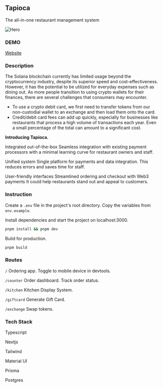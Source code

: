 ## Tapioca

The all-in-one restaurant management system

![Hero](https://user-images.githubusercontent.com/36173828/224949581-0851255f-47d9-4c0e-a9ee-37800c318be5.png)

### DEMO

[Website](https://tapioca-solutions.vercel.app/)

### Description

The Solana blockchain currently has limited usage beyond the cryptocurrency industry, despite its superior speed and cost-effectiveness. However, it has the potential to be utilized for everyday expenses such as dining out. As more people transition to using crypto wallets for their finances, there are several challenges that consumers may encounter.
- To use a crypto debit card, we first need to transfer tokens from our non-custodial wallet to an exchange and then load them onto the card.
- Credit/debit card fees can add up quickly, especially for businesses like restaurants that process a high volume of transactions each year. Even a small percentage of the total can amount to a significant cost.

**Introducing Tapioca.**

Integrated out-of-the-box
Seamless integration with existing payment processors with a minimal learning curve for restaurant owners and staff.

Unified system
Single platform for payments and data integration. This reduces errors and saves time for staff.

User-friendly interfaces
Streamlined ordering and checkout with Web3 payments It could help restaurants stand out and appeal to customers.

### Instruction

Create a `.env` file in the project's root directory. Copy the variables from `env.example`.

Install dependencies and start the project on localhost:3000.

```bash
pnpm install && pnpm dev
```

Build for production.

```bash
pnpm build
```

### Routes

`/` Ordering app. Toggle to mobile device in devtools.

`/counter` Order dashboard. Track order status.

`/kitchen` Kitchen Display System.

`/giftcard` Generate Gift Card.

`/exchange` Swap tokens.

### Tech Stack

Typescript

Nextjs

Tailwind

Material UI

Prisma

Postgres

